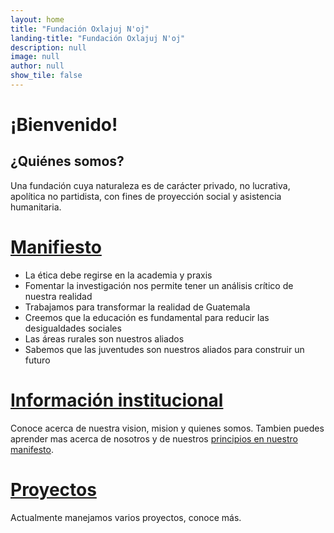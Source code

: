 ```yaml
---
layout: home
title: "Fundación Oxlajuj N'oj"
landing-title: "Fundación Oxlajuj N'oj"
description: null
image: null
author: null
show_tile: false
---
```


# ¡Bienvenido!



## ¿Quiénes somos?
Una fundación cuya naturaleza es de carácter privado, no lucrativa, apolítica no
partidista, con fines de proyección social y asistencia humanitaria.

# [Manifiesto](manifesto)

- La ética debe regirse en la academia y praxis
- Fomentar la investigación nos permite tener un análisis crítico de
nuestra realidad
- Trabajamos para transformar la realidad de Guatemala
- Creemos que la educación es fundamental para reducir las
desigualdades sociales
- Las áreas rurales son nuestros aliados
- Sabemos que las juventudes son nuestros aliados para construir un
futuro



# [Información institucional](institucional)

Conoce acerca de nuestra vision, mision y quienes somos.
Tambien puedes aprender mas acerca de nosotros y de nuestros [principios en nuestro manifesto](manifesto).


# [Proyectos](proyectos)

Actualmente manejamos varios proyectos, conoce más.
